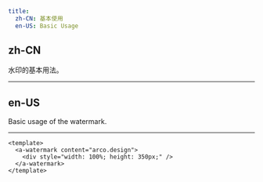 ```yaml
title:
  zh-CN: 基本使用
  en-US: Basic Usage
```

## zh-CN

水印的基本用法。

---

## en-US

Basic usage of the watermark.

---

```vue
<template>
  <a-watermark content="arco.design">
    <div style="width: 100%; height: 350px;" />
  </a-watermark>
</template>
```
